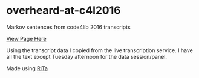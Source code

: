 # overheard-at-c4l2016
Markov sentences from code4lib 2016 transcripts


[View Page Here](http://thisismattmiller.github.io/overheard-at-c4l2016/)

Using the transcript data I copied from the live transcription service. I have all the text except Tuesday afternoon for the data session/panel.


Made using [RiTa](http://rednoise.org/rita/index.php)
